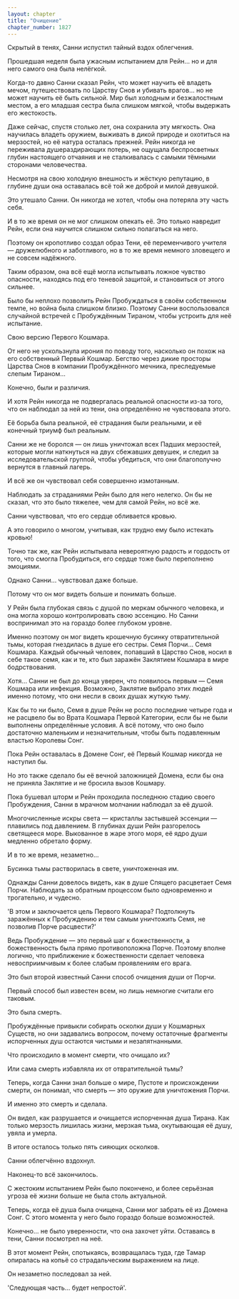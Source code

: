 ```yaml
---
layout: chapter
title: "Очищение"
chapter_number: 1827
---
```




Скрытый в тенях, Санни испустил тайный вздох облегчения.

Прошедшая неделя была ужасным испытанием для Рейн... но и для него самого она была нелёгкой.

Когда-то давно Санни сказал Рейн, что может научить её владеть мечом, путешествовать по Царству Снов и убивать врагов... но не может научить её быть сильной. Мир был холодным и безжалостным местом, а его младшая сестра была слишком мягкой, чтобы выдержать его жестокость.

Даже сейчас, спустя столько лет, она сохранила эту мягкость. Она научилась владеть оружием, выживать в дикой природе и охотиться на мерзостей, но её натура осталась прежней. Рейн никогда не переживала душераздирающих потерь, не ощущала беспросветных глубин настоящего отчаяния и не сталкивалась с самыми тёмными сторонами человечества.

Несмотря на свою холодную внешность и жёсткую репутацию, в глубине души она оставалась всё той же доброй и милой девушкой.

Это утешало Санни. Он никогда не хотел, чтобы она потеряла эту часть себя.

И в то же время он не мог слишком опекать её. Это только навредит Рейн, если она научится слишком сильно полагаться на него.

Поэтому он кропотливо создал образ Тени, её переменчивого учителя — дружелюбного и заботливого, но в то же время немного зловещего и не совсем надёжного.

Таким образом, она всё ещё могла испытывать ложное чувство опасности, находясь под его теневой защитой, и становиться от этого сильнее.

Было бы неплохо позволить Рейн Пробуждаться в своём собственном темпе, но война была слишком близко. Поэтому Санни воспользовался случайной встречей с Пробуждённым Тираном, чтобы устроить для неё испытание.

Свою версию Первого Кошмара.

От него не ускользнула ирония по поводу того, насколько он похож на его собственный Первый Кошмар. Бегство через дикие просторы Царства Снов в компании Пробуждённого мечника, преследуемые слепым Тираном...

Конечно, были и различия.

И хотя Рейн никогда не подвергалась реальной опасности из-за того, что он наблюдал за ней из тени, она определённо не чувствовала этого.

Её борьба была реальной, её страдания были реальными, и её конечный триумф был реальным.

Санни же не боролся — он лишь уничтожал всех Падших мерзостей, которые могли наткнуться на двух сбежавших девушек, и следил за исследовательской группой, чтобы убедиться, что они благополучно вернутся в главный лагерь.

И всё же он чувствовал себя совершенно измотанным.

Наблюдать за страданиями Рейн было для него нелегко. Он бы не сказал, что это было тяжелее, чем для самой Рейн, но всё же.

Санни чувствовал, что его сердце обливается кровью.

А это говорило о многом, учитывая, как трудно ему было истекать кровью!

Точно так же, как Рейн испытывала невероятную радость и гордость от того, что смогла Пробудиться, его сердце тоже было переполнено эмоциями.

Однако Санни... чувствовал даже больше.

Потому что он мог видеть больше и понимать больше.

У Рейн была глубокая связь с душой по меркам обычного человека, и она могла хорошо контролировать свою эссенцию. Но Санни воспринимал это на гораздо более глубоком уровне.

Именно поэтому он мог видеть крошечную бусинку отвратительной тьмы, которая гнездилась в душе его сестры. Семя Порчи... Семя Кошмара. Каждый обычный человек, попавший в Царство Снов, носил в себе такое семя, как и те, кто был заражён Заклятием Кошмара в мире бодрствования.

Хотя... Санни не был до конца уверен, что появилось первым — Семя Кошмара или инфекция. Возможно, Заклятие выбрало этих людей именно потому, что они несли в своих душах жуткую тьму.

Как бы то ни было, Семя в душе Рейн не росло последние четыре года и не расцвело бы во Врата Кошмара Первой Категории, если бы не были выполнены определённые условия. А всё потому, что оно было достаточно маленьким и незначительным, чтобы быть подавленным властью Королевы Сонг.

Пока Рейн оставалась в Домене Сонг, её Первый Кошмар никогда не наступил бы.

Но это также сделало бы её вечной заложницей Домена, если бы она не приняла Заклятие и не бросила вызов Кошмару.

Пока бушевал шторм и Рейн проходила последнюю стадию своего Пробуждения, Санни в мрачном молчании наблюдал за её душой.

Многочисленные искры света — кристаллы застывшей эссенции — плавились под давлением. В глубинах души Рейн разгорелось светящееся море. Выкованное в жаре этого моря, её ядро души медленно обретало форму.

И в то же время, незаметно...

Бусинка тьмы растворилась в свете, уничтоженная им.

Однажды Санни довелось видеть, как в душе Спящего расцветает Семя Порчи. Наблюдать за обратным процессом было одновременно и трогательно, и чудесно.

'В этом и заключается цель Первого Кошмара? Подтолкнуть заражённых к Пробуждению и тем самым уничтожить Семя, не позволив Порче расцвести?'

Ведь Пробуждение — это первый шаг к божественности, а божественность была прямо противоположна Порче. Поэтому вполне логично, что приближение к божественности сделает человека невосприимчивым к более слабым проявлениям его врага.

Это был второй известный Санни способ очищения души от Порчи.

Первый способ был известен всем, но лишь немногие считали его таковым.

Это была смерть.

Пробуждённые привыкли собирать осколки души у Кошмарных Существ, но они задавались вопросом, почему остаточные фрагменты испорченных душ остаются чистыми и незапятнанными.

Что происходило в момент смерти, что очищало их?

Или сама смерть избавляла их от отвратительной тьмы?

Теперь, когда Санни знал больше о мире, Пустоте и происхождении смерти, он понимал, что смерть — это оружие для уничтожения Порчи.

И именно это смерть и сделала.

Он видел, как разрушается и очищается испорченная душа Тирана. Как только мерзость лишилась жизни, мерзкая тьма, окутывающая её душу, увяла и умерла.

В итоге осталось только пять сияющих осколков.

Санни облегчённо вздохнул.

Наконец-то всё закончилось.

С жестоким испытанием Рейн было покончено, и более серьёзная угроза её жизни больше не была столь актуальной.

Теперь, когда её душа была очищена, Санни мог забрать её из Домена Сонг. С этого момента у него было гораздо больше возможностей.

Конечно... не было уверенности, что она захочет уйти. Оставаясь в тени, Санни посмотрел на неё.

В этот момент Рейн, спотыкаясь, возвращалась туда, где Тамар опиралась на копьё со страдальческим выражением на лице.

Он незаметно последовал за ней.

'Следующая часть... будет непростой'.


